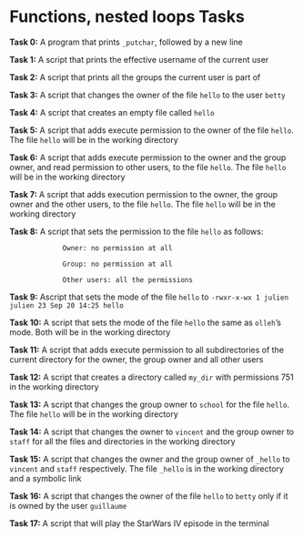 # Functions, nested loops Tasks 

**Task 0:** A program that prints `_putchar`, followed by a new line

**Task 1:** A script that prints the effective username of the current user

**Task 2:** A script that prints all the groups the current user is part of

**Task 3:** A script that changes the owner of the file `hello` to the user `betty`

**Task 4:** A script that creates an empty file called `hello`

**Task 5:** A script that adds execute permission to the owner of the file `hello`. The file `hello` will be in the working directory

**Task 6:** A script that adds execute permission to the owner and the group owner, and read permission to other users, to the file `hello`. The file `hello` will be in the working directory

**Task 7:** A script that adds execution permission to the owner, the group owner and the other users, to the file `hello`. The file `hello` will be in the working directory

**Task 8:** A script that sets the permission to the file `hello` as follows:

                 Owner: no permission at all
                
                 Group: no permission at all
                
                 Other users: all the permissions

**Task 9:** Ascript that sets the mode of the file `hello` to `-rwxr-x-wx 1 julien julien 23 Sep 20 14:25 hello`

**Task 10:** A script that sets the mode of the file `hello` the same as ``olleh``’s mode. Both will be in the working directory

**Task 11:** A script that adds execute permission to all subdirectories of the current directory for the owner, the group owner and all other users

**Task 12:** A script that creates a directory called `my_dir` with permissions 751 in the working directory

**Task 13:** A script that changes the group owner to `school` for the file `hello`. The file `hello` will be in the working directory

**Task 14:** A script that changes the owner to `vincent` and the group owner to `staff` for all the files and directories in the working directory

**Task 15:** A script that changes the owner and the group owner of `_hello` to `vincent` and `staff` respectively. The file `_hello` is in the working directory and   a symbolic link

**Task 16:** A script that changes the owner of the file `hello` to `betty` only if it is owned by the user `guillaume`

**Task 17:** A script that will play the StarWars IV episode in the terminal


